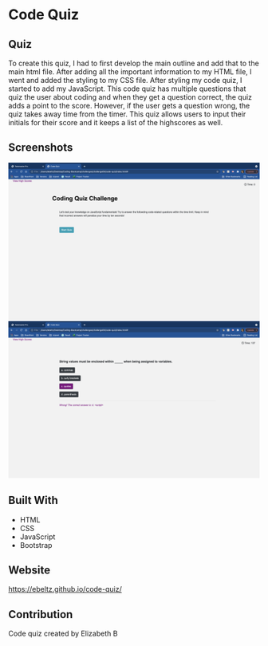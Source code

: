 # Code Quiz

## Quiz
To create this quiz, I had to first develop the main outline and add that to the main html file. After adding all the important information to my HTML file, I went and added the styling to my CSS file. After styling my code quiz, I started to add my JavaScript. This code quiz has multiple questions that quiz the user about coding and when they get a question correct, the quiz adds a point to the score. However, if the user gets a question wrong, the quiz takes away time from the timer. This quiz allows users to input their initials for their score and it keeps a list of the highscores as well. 

## Screenshots
![Screenshot #1](https://github.com/ebeltz/code-quiz/blob/main/assets/images/screenshot1.png)
![Screenshot #2](https://github.com/ebeltz/code-quiz/blob/main/assets/images/screenshot2.png)

## Built With
* HTML
* CSS
* JavaScript
* Bootstrap

## Website
https://ebeltz.github.io/code-quiz/

## Contribution
Code quiz created by Elizabeth B
